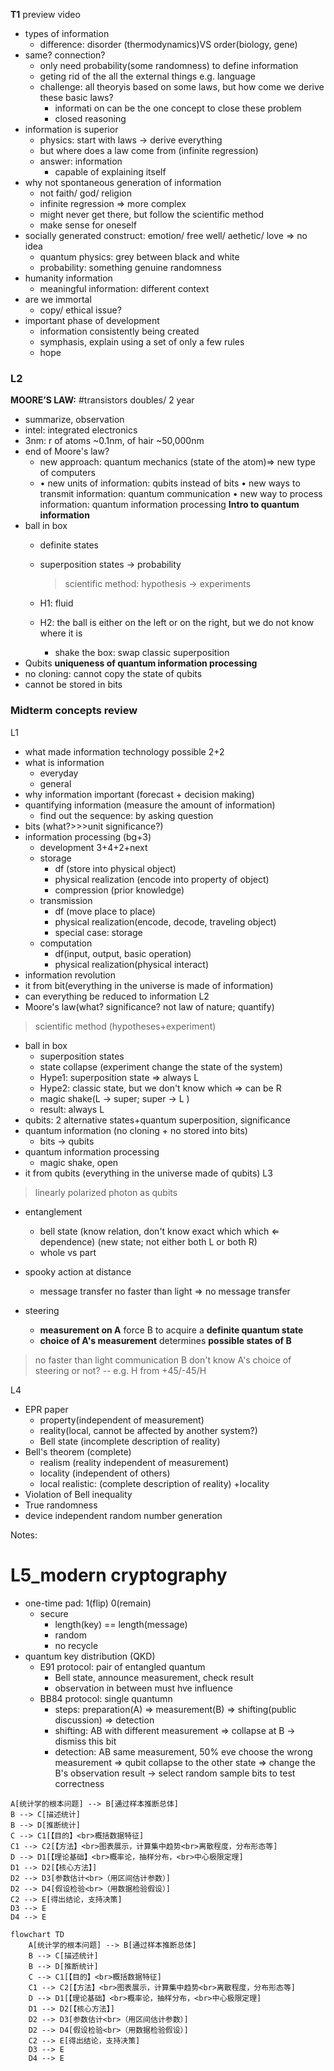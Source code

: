 **T1**
preview video
- types of information
	- difference: disorder (thermodynamics)VS order(biology, gene)
-  same? connection?
	- only need probability(some randomness) to define information
	- geting rid of the all the external things e.g. language
	- challenge: all theoryis based on some laws, but how come we derive these basic laws?
		- informati on can be the one concept to close these problem
		- closed reasoning 
- information is superior
	- physics: start with laws &rarr; derive everything
	- but where does a law come from (infinite regression)
	- answer: information
		- capable of explaining itself
- why not spontaneous generation of information
	- not faith/ god/ religion
	- infinite regression &rArr; more complex
	- might never get there, but follow the scientific method
	- make sense for oneself
- socially generated construct: emotion/ free well/ aethetic/ love &rArr; no idea
	- quantum physics: grey between black and white
	- probability: something genuine randomness
- humanity information
	- meaningful information: different context
- are we immortal
	- copy/ ethical issue?
- important phase of development
	- information consistently being created
	- symphasis, explain using a set of only a few rules
	- hope
### L2
**MOORE’S LAW:** #transistors doubles/ 2 year
- summarize, observation
- intel: integrated electronics
- 3nm: r of atoms ~0.1nm, of hair ~50,000nm
- end of Moore's law?
	- new approach: quantum mechanics (state of the atom)&rArr; new type of computers
	- • new units of information: qubits instead of bits
	  • new ways to transmit information: quantum communication
	  • new way to process information: quantum information processing
**Intro to quantum information**
- ball in box
	- definite states
	- superposition states &rarr; probability
	  > scientific method: hypothesis &rarr; experiments
	  
	-  H1: fluid
	- H2: the ball is either on the left or on the right, but we do not know where it is
		- shake the box: swap classic superposition
- Qubits
**uniqueness of quantum information processing**
- no cloning: cannot copy the state of qubits
- cannot be stored in bits


### Midterm concepts review
L1
- what made information technology possible 2+2
- what is information
	- everyday
	- general
- why information important (forecast + decision making)
- quantifying information (measure the amount of information)
	- find out the sequence: by asking question
- bits (what?>>>unit significance?)
- information processing (bg+3)
	- development 3+4+2+next
	- storage
		- df (store into physical object)
		- physical realization (encode into property of object)
		- compression (prior knowledge)
	- transmission
		- df (move place to place)
		- physical realization(encode, decode, traveling object)
		- special case: storage
	- computation
		- df(input, output, basic operation)
		- physical realization(physical interact)
- information revolution
- it from bit(everything in the universe is made of information)
- can everything be reduced to information
L2
- Moore's law(what? significance? not law of nature; quantify)
> scientific method (hypotheses+experiment)
- ball in box
	- superposition states
	- state collapse (experiment change the state of the system)
	- Hype1: superposition state &rArr; always L
	- Hype2: classic state, but we don't know which &rArr; can be R
	- magic shake(L &rarr; super; super &rarr; L )
	- result: always L
- qubits: 2 alternative states+quantum superposition, significance
- quantum information (no cloning + no stored into bits)
	- bits &rarr; qubits
- quantum information processing
	- magic shake, open
- it from qubits (everything in the universe made of qubits)
L3
> linearly polarized photon as qubits
- entanglement
	- bell state (know relation, don't know exact which which &lArr; dependence) (new state; not either both L or both R)
	- whole vs part
- spooky action at distance
	- message transfer no faster than light &rArr; no message transfer
	
- steering
	- **measurement on A** force B to acquire a **definite quantum state**
	- **choice of A's measurement** determines **possible states of B**
> no faster than light communication
> B don't know A's choice of steering or not? -- e.g. H from +45/-45/H

L4
- EPR paper
	- property(independent of measurement) 
	- reality(local, cannot be affected by another system?)
	- Bell state (incomplete description of reality)
- Bell's theorem (complete)
	- realism (reality independent of measurement)
	- locality (independent of others)
	- local realistic: (complete description of reality) +locality
- Violation of Bell inequality
- True randomness
- device independent random number generation

Notes:
# L5_modern cryptography
- one-time pad: 1(flip) 0(remain)
	- secure
		- length(key) == length(message)
		- random
		- no recycle
- quantum key distribution (QKD)
	- E91 protocol: pair of entangled quantum
		- Bell state, announce measurement, check result
		- observation in between must hve influence
	- BB84 protocol: single quantumn
		- steps: preparation(A) &rArr; measurement(B) &rArr; shifting(public discussion) &rArr; detection
		- shifting: AB with different measurement &rArr; collapse at B &rarr; dismiss this bit
		- detection: AB same measurement, 50% eve choose the wrong measurement &rArr; qubit collapse to the other state &rArr; change the B's observation result &rarr; select random sample bits to test correctness
```Mermaid
A[统计学的根本问题] --> B[通过样本推断总体] 
B --> C[描述统计] 
B --> D[推断统计] 
C --> C1[【目的】<br>概括数据特征] 
C1 --> C2[【方法】<br>图表展示，计算集中趋势<br>离散程度，分布形态等] 
D --> D1[【理论基础】<br>概率论，抽样分布，<br>中心极限定理] 
D1 --> D2[【核心方法】] 
D2 --> D3[参数估计<br>（用区间估计参数）] 
D2 --> D4[假设检验<br>（用数据检验假设）] 
C2 --> E[得出结论，支持决策] 
D3 --> E 
D4 --> E 

```
```mermaid
flowchart TD
    A[统计学的根本问题] --> B[通过样本推断总体]
    B --> C[描述统计]
    B --> D[推断统计]
    C --> C1[【目的】<br>概括数据特征]
    C1 --> C2[【方法】<br>图表展示，计算集中趋势<br>离散程度，分布形态等]
    D --> D1[【理论基础】<br>概率论，抽样分布，<br>中心极限定理]
    D1 --> D2[【核心方法】]
    D2 --> D3[参数估计<br>（用区间估计参数）]
    D2 --> D4[假设检验<br>（用数据检验假设）]
    C2 --> E[得出结论，支持决策]
    D3 --> E
    D4 --> E
```